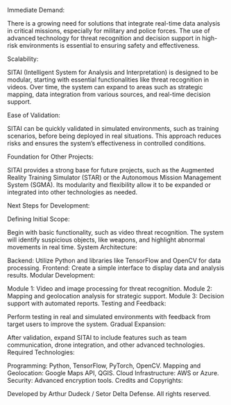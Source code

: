 Immediate Demand:

There is a growing need for solutions that integrate real-time data analysis in critical missions, especially for military and police forces. The use of advanced technology for threat recognition and decision support in high-risk environments is essential to ensuring safety and effectiveness.

Scalability:

SITAI (Intelligent System for Analysis and Interpretation) is designed to be modular, starting with essential functionalities like threat recognition in videos. Over time, the system can expand to areas such as strategic mapping, data integration from various sources, and real-time decision support.

Ease of Validation:

SITAI can be quickly validated in simulated environments, such as training scenarios, before being deployed in real situations. This approach reduces risks and ensures the system’s effectiveness in controlled conditions.

Foundation for Other Projects:

SITAI provides a strong base for future projects, such as the Augmented Reality Training Simulator (STAR) or the Autonomous Mission Management System (SGMA). Its modularity and flexibility allow it to be expanded or integrated into other technologies as needed.

Next Steps for Development:

Defining Initial Scope:

Begin with basic functionality, such as video threat recognition.
The system will identify suspicious objects, like weapons, and highlight abnormal movements in real time.
System Architecture:

Backend: Utilize Python and libraries like TensorFlow and OpenCV for data processing.
Frontend: Create a simple interface to display data and analysis results.
Modular Development:

Module 1: Video and image processing for threat recognition.
Module 2: Mapping and geolocation analysis for strategic support.
Module 3: Decision support with automated reports.
Testing and Feedback:

Perform testing in real and simulated environments with feedback from target users to improve the system.
Gradual Expansion:

After validation, expand SITAI to include features such as team communication, drone integration, and other advanced technologies.
Required Technologies:

Programming: Python, TensorFlow, PyTorch, OpenCV.
Mapping and Geolocation: Google Maps API, QGIS.
Cloud Infrastructure: AWS or Azure.
Security: Advanced encryption tools.
Credits and Copyrights:

Developed by Arthur Dudeck / Setor Delta Defense. All rights reserved.
